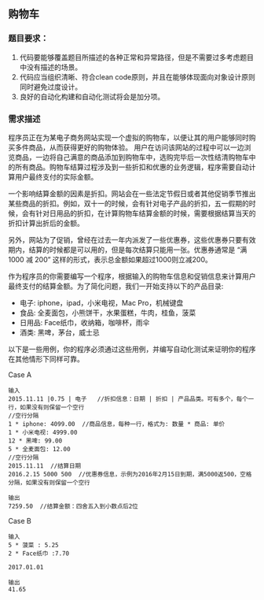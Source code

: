 ## 购物车

### 题目要求：1.	代码要能够覆盖题目所描述的各种正常和异常路径，但是不需要过多考虑题目中没有描述的场景。2.	代码应当组织清晰、符合clean code原则，并且在能够体现面向对象设计原则同时避免过度设计。3.	良好的自动化构建和自动化测试将会是加分项。 ### 需求描述
程序员正在为某电子商务网站实现一个虚拟的购物车，以便让其的用户能够同时购买多件商品，从而获得更好的购物体验。用户在访问该网站的过程中可以一边浏览商品，一边将自己满意的商品添加到购物车中，选购完毕后一次性结清购物车中的所有商品。购物车结算过程涉及到一些折扣和优惠的业务逻辑，程序需要自动计算用户最终支付的实际金额。 
一个影响结算金额的因素是折扣。网站会在一些法定节假日或者其他促销季节推出某些商品的折扣。例如，双十一的时候，会有针对电子产品的折扣，五一假期的时候，会有针对日用品的折扣，在计算购物车结算金额的时候，需要根据结算当天的折扣计算出折后的金额。 
另外，网站为了促销，曾经在过去一年内派发了一些优惠券，这些优惠券只要有效期内，结算的时候都是可以用的，但是每次结算只能用一张。优惠券通常是 “满 1000 减 200” 这样的形式，表示总金额如果超过1000则立减200。 
作为程序员的你需要编写一个程序，根据输入的购物车信息和促销信息来计算用户最终支付的结算金额。为了简化问题，我们一开始支持以下的产品目录: 
* 电子: iphone，ipad，小米电视，Mac Pro，机械键盘* 食品: 全麦面包，小熊饼干，水果蛋糕，牛肉，桂鱼，菠菜* 日用品: Face纸巾，收纳箱，咖啡杯，雨伞* 酒类: 黑啤，茅台，威士忌以下是一些用例，你的程序必须通过这些用例，并编写自动化测试来证明你的程序在其他情形下同样可靠。 

Case A 

```输入2015.11.11 |0.75 | 电子   //折扣信息：日期 | 折扣 | 产品品类。可有多个，每个一行，如果没有则保留一个空行//空行分隔1 * iphone: 4099.00  //商品信息，每种一行，格式为: 数量 * 商品: 单价1 * 小米电视: 4999.0012 * 黑啤: 99.005 * 全麦面包: 12.00//空行分隔2015.11.11  //结算日期2016.2.15 5000 500  //优惠券信息，示例为2016年2月15日到期，满5000返500，空格分隔，如果没有则保留一个空行 输出7259.50  //结算金额：四舍五入到小数点后2位
```Case B

```输入5 * 菠菜 : 5.25 2 * Face纸巾 :7.70 2017.01.01
输出 41.65```
